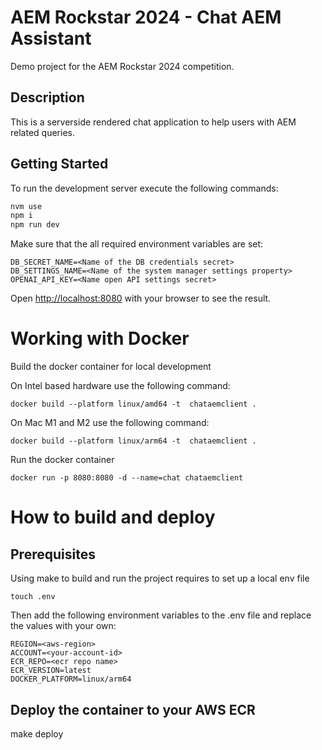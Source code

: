 # AEM Rockstar 2024 - Chat AEM Assistant

Demo project for the AEM Rockstar 2024 competition.

## Description
This is a serverside rendered chat application to help users with AEM related queries.

## Getting Started

To run the development server execute the following commands:

```bash
nvm use
npm i
npm run dev
```

Make sure that the all required environment variables are set:

    DB_SECRET_NAME=<Name of the DB credentials secret>
    DB_SETTINGS_NAME=<Name of the system manager settings property>
    OPENAI_API_KEY=<Name open API settings secret>


Open [http://localhost:8080](http://localhost:8080) with your browser to see the result.

# Working with Docker

Build the docker container for local development

On Intel based hardware use the following command:

    docker build --platform linux/amd64 -t  chataemclient .

On Mac M1 and M2 use the following command:

    docker build --platform linux/arm64 -t  chataemclient .

Run the docker container

    docker run -p 8080:8080 -d --name=chat chataemclient


# How to build and deploy

## Prerequisites

Using make to build and run the project requires to set up a local env file

    touch .env

Then add the following environment variables to the .env file and replace the values with your own:

    REGION=<aws-region>
    ACCOUNT=<your-account-id>
    ECR_REPO=<ecr repo name>
    ECR_VERSION=latest
    DOCKER_PLATFORM=linux/arm64

## Deploy the container to your AWS ECR 
  
  make deploy

